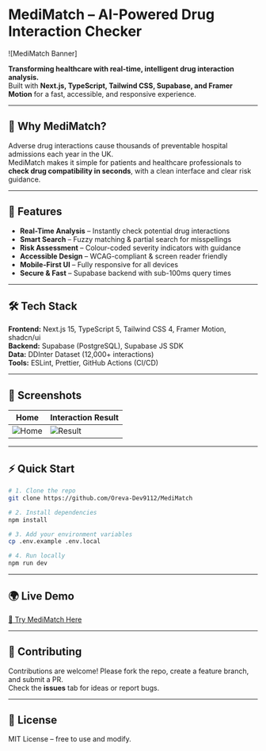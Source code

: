 # MediMatch – AI-Powered Drug Interaction Checker

![MediMatch Banner]

**Transforming healthcare with real-time, intelligent drug interaction analysis.**  
Built with **Next.js, TypeScript, Tailwind CSS, Supabase, and Framer Motion** for a fast, accessible, and responsive experience.

---

## 🌟 Why MediMatch?
Adverse drug interactions cause thousands of preventable hospital admissions each year in the UK.  
MediMatch makes it simple for patients and healthcare professionals to **check drug compatibility in seconds**, with a clean interface and clear risk guidance.

---

## 🚀 Features
- **Real-Time Analysis** – Instantly check potential drug interactions
- **Smart Search** – Fuzzy matching & partial search for misspellings
- **Risk Assessment** – Colour-coded severity indicators with guidance
- **Accessible Design** – WCAG-compliant & screen reader friendly
- **Mobile-First UI** – Fully responsive for all devices
- **Secure & Fast** – Supabase backend with sub-100ms query times

---

## 🛠 Tech Stack
**Frontend:** Next.js 15, TypeScript 5, Tailwind CSS 4, Framer Motion, shadcn/ui  
**Backend:** Supabase (PostgreSQL), Supabase JS SDK  
**Data:** DDInter Dataset (12,000+ interactions)  
**Tools:** ESLint, Prettier, GitHub Actions (CI/CD)

---

## 📸 Screenshots
| Home | Interaction Result |
|------|-------------------|
| ![Home](🏠) | ![Result](🆗) |

---

## ⚡ Quick Start
```bash
# 1. Clone the repo
git clone https://github.com/Oreva-Dev9112/MediMatch

# 2. Install dependencies
npm install

# 3. Add your environment variables
cp .env.example .env.local

# 4. Run locally
npm run dev
```

---

## 🌍 Live Demo
[🔗 Try MediMatch Here](link-to-live-demo)

---

## 🤝 Contributing
Contributions are welcome! Please fork the repo, create a feature branch, and submit a PR.  
Check the **issues** tab for ideas or report bugs.

---

## 📜 License
MIT License – free to use and modify.
